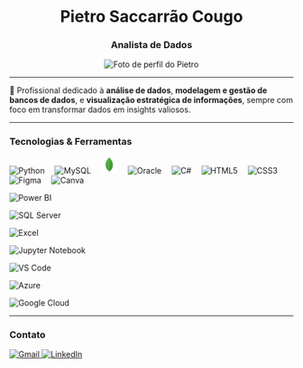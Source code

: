 <h1 align="center">Pietro Saccarrão Cougo</h1>
<h3 align="center">Analista de Dados</h3>

<p align="center">
  <img src="https://github.com/Pietrosaka.png" width="150" alt="Foto de perfil do Pietro" />
</p>

---

🎯 Profissional dedicado à **análise de dados**, **modelagem e gestão de bancos de dados**, e **visualização estratégica de informações**, sempre com foco em transformar dados em insights valiosos.

---

### Tecnologias & Ferramentas

<div align="left">
  <!-- Devicon -->
  <img src="https://cdn.jsdelivr.net/gh/devicons/devicon/icons/python/python-original.svg" height="30" alt="Python" /> <img width="10"/>
  <img src="https://cdn.jsdelivr.net/gh/devicons/devicon/icons/mysql/mysql-original.svg" height="30" alt="MySQL" /> <img width="10"/>
  <img src="https://raw.githubusercontent.com/devicons/devicon/master/icons/mongodb/mongodb-original.svg" height="30" alt="MongoDB" /> <img width="10"/>
  <img src="https://cdn.jsdelivr.net/gh/devicons/devicon/icons/oracle/oracle-original.svg" height="30" alt="Oracle" /> <img width="10"/>
  <img src="https://cdn.jsdelivr.net/gh/devicons/devicon/icons/csharp/csharp-original.svg" height="30" alt="C#" /> <img width="10"/>
  <img src="https://cdn.jsdelivr.net/gh/devicons/devicon/icons/html5/html5-original.svg" height="30" alt="HTML5" /> <img width="10"/>
  <img src="https://cdn.jsdelivr.net/gh/devicons/devicon/icons/css3/css3-original.svg" height="30" alt="CSS3" /> <img width="10"/>
  <img src="https://cdn.jsdelivr.net/gh/devicons/devicon/icons/figma/figma-original.svg" height="30" alt="Figma" /> <img width="10"/>
  <img src="https://cdn.jsdelivr.net/gh/devicons/devicon/icons/canva/canva-original.svg" height="30" alt="Canva" /> <img width="10"/>

  <!-- Power BI - versão colorida confiável -->
  <img src="https://raw.githubusercontent.com/microsoft/PowerBI-Icons/master/Power%20BI%20Logo.svg" height="30" alt="Power BI" /> <img width="10"/>

  <!-- SQL Server - logo oficial colorido -->
  <img src="https://raw.githubusercontent.com/microsoft/PowerBI-Icons/master/SQL%20Server%20Logo.svg" height="30" alt="SQL Server" /> <img width="10"/>

  <!-- Excel -->
  <img src="https://cdn.jsdelivr.net/gh/devicons/devicon/icons/microsoftexcel/microsoftexcel-original.svg" height="30" alt="Excel" /> <img width="10"/>

  <!-- Jupyter Notebook -->
  <img src="https://raw.githubusercontent.com/jupyter/design/master/logos/rectanglelogo-greytext.svg" height="30" alt="Jupyter Notebook" /> <img width="10"/>

  <!-- VS Code -->
  <img src="https://cdn.jsdelivr.net/gh/devicons/devicon/icons/vscode/vscode-original.svg" height="30" alt="VS Code" /> <img width="10"/>

  <!-- Azure -->
  <img src="https://cdn.jsdelivr.net/gh/devicons/devicon/icons/azure/azure-original.svg" height="30" alt="Azure" /> <img width="10"/>

  <!-- Google Cloud -->
  <img src="https://cdn.jsdelivr.net/gh/devicons/devicon/icons/googlecloud/googlecloud-original.svg" height="30" alt="Google Cloud" />
</div>

---

### Contato

<p align="left">
  <a href="mailto:pietrocougo@gmail.com" target="_blank">
    <img src="https://img.shields.io/static/v1?message=Gmail&logo=gmail&color=D14836&style=for-the-badge" height="35" alt="Gmail" />
  </a>
  <a href="https://www.linkedin.com/in/pietro-saccarrão-cougo" target="_blank">
    <img src="https://img.shields.io/static/v1?message=LinkedIn&logo=linkedin&color=0077B5&style=for-the-badge" height="35" alt="LinkedIn" />
  </a>
</p>
